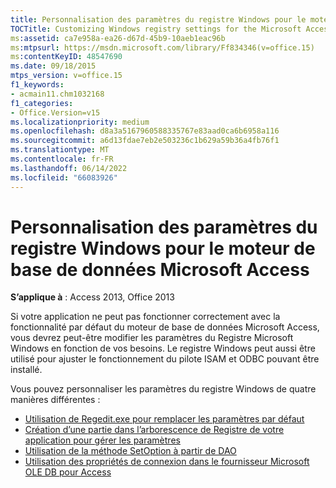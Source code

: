 ```yaml
---
title: Personnalisation des paramètres du registre Windows pour le moteur de base de données Microsoft Access
TOCTitle: Customizing Windows registry settings for the Microsoft Access database engine
ms:assetid: ca7e958a-ea26-d67d-45b9-10aeb1eac96b
ms:mtpsurl: https://msdn.microsoft.com/library/Ff834346(v=office.15)
ms:contentKeyID: 48547690
ms.date: 09/18/2015
mtps_version: v=office.15
f1_keywords:
- acmain11.chm1032168
f1_categories:
- Office.Version=v15
ms.localizationpriority: medium
ms.openlocfilehash: d8a3a5167960588335767e83aad0ca6b6958a116
ms.sourcegitcommit: a6d13fdae7eb2e503236c1b629a59b36a4fb76f1
ms.translationtype: MT
ms.contentlocale: fr-FR
ms.lasthandoff: 06/14/2022
ms.locfileid: "66083926"
---
```

# <a name="customizing-windows-registry-settings-for-the-microsoft-access-database-engine"></a>Personnalisation des paramètres du registre Windows pour le moteur de base de données Microsoft Access

**S’applique à** : Access 2013, Office 2013

Si votre application ne peut pas fonctionner correctement avec la fonctionnalité par défaut du moteur de base de données Microsoft Access, vous devrez peut-être modifier les paramètres du Registre Microsoft Windows en fonction de vos besoins. Le registre Windows peut aussi être utilisé pour ajuster le fonctionnement du pilote ISAM et ODBC pouvant être installé.

Vous pouvez personnaliser les paramètres du registre Windows de quatre manières différentes :

- [Utilisation de Regedit.exe pour remplacer les paramètres par défaut](/office/vba/access/concepts/miscellaneous/using-regedit-exe-to-overwrite-the-default-settings)
- [Création d’une partie dans l’arborescence de Registre de votre application pour gérer les paramètres](/office/vba/access/concepts/miscellaneous/creating-a-portion-in-your-application-s-registry-tree-to-manage-the-settings)
- [Utilisation de la méthode SetOption à partir de DAO](/office/vba/access/concepts/miscellaneous/using-the-setoption-method-from-dao)
- [Utilisation des propriétés de connexion dans le fournisseur Microsoft OLE DB pour Access](/office/vba/access/concepts/miscellaneous/using-the-connection-properties-in-the-microsoft-ole-db-provider-for-access)
